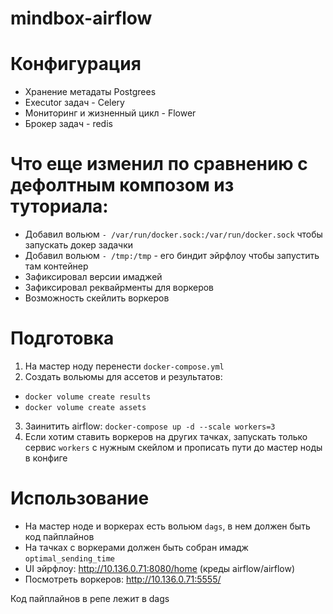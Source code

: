 # mindbox-airflow

# Конфигурация

- Хранение метадаты Postgrees
- Executor задач - Celery
- Мониторинг и жизненный цикл - Flower
- Брокер задач - redis

# Что еще изменил по сравнению с дефолтным композом из туториала:
- Добавил вольюм ```- /var/run/docker.sock:/var/run/docker.sock``` чтобы запускать докер задачки
- Добавил вольюм ```- /tmp:/tmp``` - его биндит эйрфлоу чтобы запустить там контейнер
- Зафиксировал версии имаджей
- Зафиксировал реквайрменты для воркеров
- Возможность скейлить воркеров

# Подготовка

1. На мастер ноду перенести ```docker-compose.yml```
2. Создать вольюмы для ассетов и результатов: 
- ```docker volume create results```
- ```docker volume create assets```
3. Заинитить airflow: ```docker-compose up -d --scale workers=3```
4. Если хотим ставить воркеров на других тачках, запускать только сервис ```workers``` с нужным скейлом и прописать пути до мастер ноды в конфиге

# Использование

- На мастер ноде и воркерах есть вольюм ```dags```, в нем должен быть код пайплайнов
- На тачках с воркерами должен быть собран имадж ```optimal_sending_time```
- UI эйрфлоу: http://10.136.0.71:8080/home (креды airflow/airflow)
- Посмотреть воркеров: http://10.136.0.71:5555/

Код пайплайнов в репе лежит в dags
